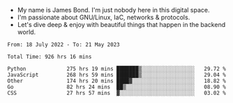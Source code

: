 - My name is James Bond. I'm just nobody here in this digital space. 
- I'm passionate about GNU/Linux, IaC, networks & protocols. 
- Let's dive deep & enjoy with beautiful things that happen in the backend world.


<!--START_SECTION:waka-->

```text
From: 18 July 2022 - To: 21 May 2023

Total Time: 926 hrs 16 mins

Python             275 hrs 19 mins ███████▒░░░░░░░░░░░░░░░░░   29.72 %
JavaScript         268 hrs 59 mins ███████▒░░░░░░░░░░░░░░░░░   29.04 %
Other              174 hrs 20 mins ████▓░░░░░░░░░░░░░░░░░░░░   18.82 %
Go                 82 hrs 24 mins  ██▒░░░░░░░░░░░░░░░░░░░░░░   08.90 %
CSS                27 hrs 57 mins  ▓░░░░░░░░░░░░░░░░░░░░░░░░   03.02 %
```

<!--END_SECTION:waka-->
